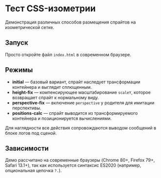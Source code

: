 # Тест CSS-изометрии

Демонстрация различных способов размещения спрайтов на изометрической сетке.

## Запуск

Просто откройте файл `index.html` в современном браузере.

## Режимы

* **initial** — базовый вариант, спрайт наследует трансформации контейнера и выглядит сплющенным.
* **height-fix** — компенсирующее масштабирование `scaleY`, которое возвращает спрайт к нормальному виду.
* **perspective-fix** — включение `perspective` у родителя для имитации перспективы.
* **positions-calc** — спрайт выводится из трансформируемого контейнера и позиционируется вычислениями.

Для наглядности все действия сопровождаются выводом сообщений в блоке логов под сценой.

## Зависимости

Демо рассчитано на современные браузеры (Chrome 80+, Firefox 79+, Safari 13.1+),
так как используется синтаксис ES2020 (например, опциональная цепочка `?.`).
